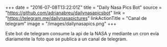 +++
date = "2016-07-08T13:22:01Z"
title = "Daily Nasa Pics Bot"
source = "https://github.com/adrianabreu/dailynasapicsbot"
link = "https://telegram.me/dailynasapictures"
linkActionTitle = "Canal de telegram"
image = "/images/dailynasapics.png"
+++

Este bot de telegram consume la api de la NASA y mediante un cron evía diariamente la foto que se publica a un canal de telegram.
